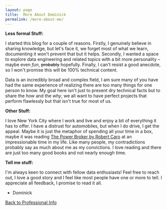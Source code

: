 ```yaml
---
layout: page
title:  More About Dominick
permalink: /more-about-me/
---
```


**Less formal Stuff:**

I started this blog for a couple of reasons. Firstly, I genuinely believe in sharing knowledge, but let's face it, we forget most of what we learn, documenting it won't prevent that but it helps.  Secondly, I wanted a space to explore data engineering and related topics with a bit more personality – maybe even *fun*, ~~probably~~ hopefully. Finally, I can't resist a good anecdote, so I won't promise this will be 100% technical content.   


Data is an incredibly broad and complex field, I am sure many of you have had the same experience of realizing there are too many things for one person to know. My goal here isn't just to present dry technical facts but to share the *how* and the *why*, we all want to have perfect projects that perform flawlessly but that isn't true for most of us.  

**Other Stuff:**

I love New York City where I work and live and enjoy a bit of everything it has to offer. I have a distrust for automobiles, but when I do drive, I get the appeal. Maybe it is just the metaphor of spending all your time in a box, maybe it was reading [The Power Broker by Robert Caro](https://www.amazon.com/Power-Broker-Robert-Moses-Fall/dp/0394720245) at an impressionable time in my life. Like many people, my contradictions probably say as much about me as my convictions. I love reading and there are just too many good books and not nearly enough time.  

**Tell me stuff:**

I'm always keen to connect with fellow data enthusiasts! Feel free to reach out, I love a good story and I feel like most people have one or more to tell. I appreciate all feedback, I promise to read it all.

* Dominick

<div class="text-center mt-5">
  <a href="/about/" class="btn btn-primary">Back to Professional Info</a>
</div>